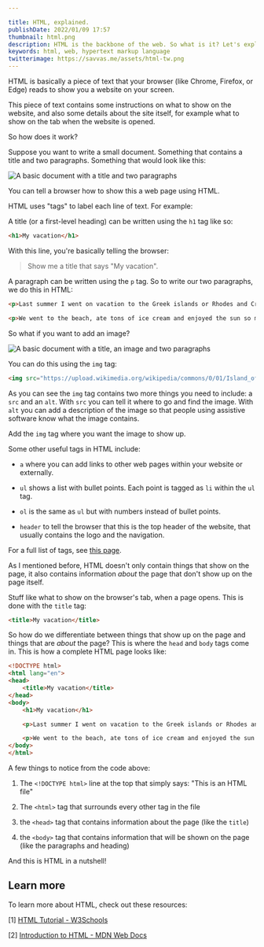 ```yaml
---

title: HTML, explained.
publishDate: 2022/01/09 17:57
thumbnail: html.png
description: HTML is the backbone of the web. So what is it? Let's explain!
keywords: html, web, hypertext markup language
twitterimage: https://savvas.me/assets/html-tw.png
---
```


HTML is basically a piece of text that your browser (like Chrome, Firefox, or Edge) reads to show you a website on your screen.

This piece of text contains some instructions on what to show on the website, and also some details about the site itself, for example what to show on the tab when the website is opened.

So how does it work?

Suppose you want to write a small document. Something that contains a title and two paragraphs. Something that would look like this:

![A basic document with a title and two paragraphs](/assets/html-basicdoc.png)

You can tell a browser how to show this a web page using HTML.

HTML uses "tags" to label each line of text. For example:

A title (or a first-level heading) can be written using the `h1` tag like so:

```html
<h1>My vacation</h1>
```

With this line, you're basically telling the browser:

> Show me a title that says "My vacation".

A paragraph can be written using the `p` tag. So to write our two paragraphs, we do this in HTML:

```html
<p>Last summer I went on vacation to the Greek islands or Rhodes and Crete. It was loads of fun</p>

<p>We went to the beach, ate tons of ice cream and enjoyed the sun so much that we got a little sunburned</p>
```

So what if you want to add an image? 

![A basic document with a title, an image and two paragraphs](/assets/html-docwithimg.png)

You can do this using the `img` tag:

```html
<img src="https://upload.wikimedia.org/wikipedia/commons/0/01/Island_of_Crete%2C_Greece.JPG" alt="Satellite image of Crete" />
```

As you can see the `img` tag contains two more things you need to include: a `src` and an `alt`. With `src` you can tell it where to go and find the image. With `alt` you can add a description of the image so that people using assistive software know what the image contains.

Add the `img` tag where you want the image to show up.

Some other useful tags in HTML include:

* `a` where you can add links to other web pages within your website or externally.

* `ul` shows a list with bullet points. Each point is tagged as `li` within the `ul` tag.

* `ol` is the same as `ul` but with numbers instead of bullet points.

* `header` to tell the browser that this is the top header of the website, that usually contains the logo and the navigation.

For a full list of tags, see [this page](https://www.w3schools.com/TAGS/default.ASP).

As I mentioned before, HTML doesn't only contain things that show on the page, it also contains information *about* the page that don't show up on the page itself.

Stuff like what to show on the browser's tab, when a page opens. This is done with the `title` tag:

```html
<title>My vacation</title>
```

So how do we differentiate between things that show up on the page and things that are *about* the page? This is where the `head` and `body` tags come in. This is how a complete HTML page looks like:

```html
<!DOCTYPE html>
<html lang="en">
<head>
    <title>My vacation</title>
</head>
<body>
    <h1>My vacation</h1>

    <p>Last summer I went on vacation to the Greek islands or Rhodes and Crete. It was loads of fun</p>

    <p>We went to the beach, ate tons of ice cream and enjoyed the sun so much that we got a little sunburned</p>
</body>
</html>
```

A few things to notice from the code above:

1. The `<!DOCTYPE html>` line at the top that simply says: "This is an HTML file"

2. The `<html>` tag that surrounds every other tag in the file

3. the `<head>` tag that contains information about the page (like the `title`)

4. the `<body>` tag that contains information that will be shown on the page (like the paragraphs and heading)

And this is HTML in a nutshell!

## Learn more

To learn more about HTML, check out these resources:

[1] [HTML Tutorial - W3Schools](https://www.w3schools.com/html/default.asp)

[2] [Introduction to HTML - MDN Web Docs](https://developer.mozilla.org/en-US/docs/Learn/HTML/Introduction_to_HTML)